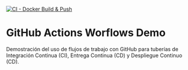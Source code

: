 [![CI - Docker Build & Push](https://github.com/xXBlackMasterXx/github-actions-workflows-demo/actions/workflows/docker-push.yml/badge.svg?branch=main)](https://github.com/xXBlackMasterXx/github-actions-workflows-demo/actions/workflows/docker-push.yml)

# GitHub Actions Worflows Demo

Demostración del uso de flujos de trabajo con GitHub para tuberías de Integración Continua (CI), Entrega Continua (CD) y Despliegue Continuo (CD).

